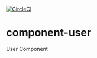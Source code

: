 [![CircleCI](https://app.circleci.com/pipelines/github/LalithM/component-user?style=svg)](https://app.circleci.com/pipelines/github/LalithM/component-user)

# component-user
User Component
